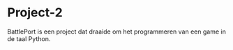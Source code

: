 # Project-2

BattlePort is een project dat draaide om het programmeren van een game in de taal Python.
